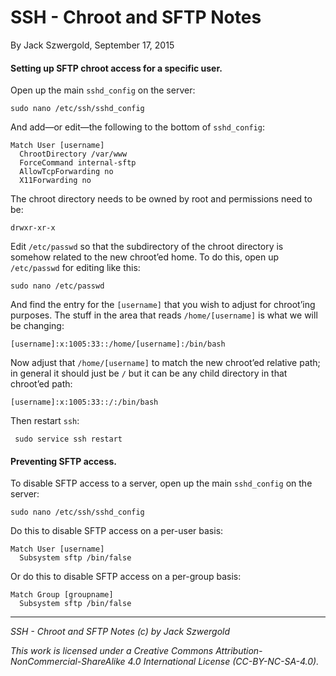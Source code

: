 # SSH - Chroot and SFTP Notes

By Jack Szwergold, September 17, 2015

#### Setting up SFTP chroot access for a specific user.

Open up the main `sshd_config` on the server:

    sudo nano /etc/ssh/sshd_config

And add—or edit—the following to the bottom of `sshd_config`:

	Match User [username]
	  ChrootDirectory /var/www
	  ForceCommand internal-sftp
	  AllowTcpForwarding no
	  X11Forwarding no

The chroot directory needs to be owned by root and permissions need to be:

    drwxr-xr-x

Edit `/etc/passwd` so that the subdirectory of the chroot directory is somehow related to the new chroot’ed home. To do this, open up `/etc/passwd` for editing like this:

    sudo nano /etc/passwd

And find the entry for the `[username]` that you wish to adjust for chroot’ing purposes. The stuff in the area that reads `/home/[username]` is what we will be changing:

    [username]:x:1005:33::/home/[username]:/bin/bash

Now adjust that `/home/[username]` to match the new chroot’ed relative path; in general it should just be `/` but it can be any child directory in that chroot’ed path:

    [username]:x:1005:33::/:/bin/bash

Then restart `ssh`:

     sudo service ssh restart

#### Preventing SFTP access.

To disable SFTP access to a server, open up the main `sshd_config` on the server:

    sudo nano /etc/ssh/sshd_config

Do this to disable SFTP access on a per-user basis:

	Match User [username]
	  Subsystem sftp /bin/false

Or do this to disable SFTP access on a per-group basis:

	Match Group [groupname]
	  Subsystem sftp /bin/false

***

*SSH - Chroot and SFTP Notes (c) by Jack Szwergold*

*This work is licensed under a Creative Commons Attribution-NonCommercial-ShareAlike 4.0 International License (CC-BY-NC-SA-4.0).*
